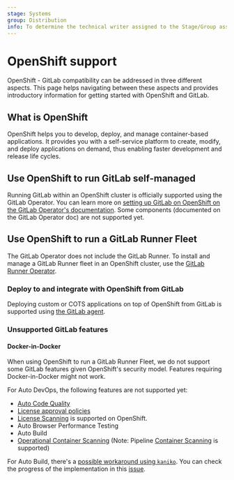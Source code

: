 ```yaml
---
stage: Systems
group: Distribution
info: To determine the technical writer assigned to the Stage/Group associated with this page, see https://about.gitlab.com/handbook/product/ux/technical-writing/#assignments
---
```


# OpenShift support

OpenShift - GitLab compatibility can be addressed in three different aspects. This page helps navigating between these aspects and provides introductory information for getting started with OpenShift and GitLab.

## What is OpenShift

OpenShift helps you to develop, deploy, and manage container-based applications. It provides you with a self-service platform to create, modify, and deploy applications on demand, thus enabling faster development and release life cycles.

## Use OpenShift to run GitLab self-managed

Running GitLab within an OpenShift cluster is officially supported using the GitLab Operator. You can learn more on
[setting up GitLab on OpenShift on the GitLab Operator's documentation](https://docs.gitlab.com/charts/installation/operator.html).
Some components (documented on the GitLab Operator doc) are not supported yet.

## Use OpenShift to run a GitLab Runner Fleet

The GitLab Operator does not include the GitLab Runner. To install and manage a GitLab Runner fleet in an OpenShift cluster, use the
[GitLab Runner Operator](https://gitlab.com/gitlab-org/gl-openshift/gitlab-runner-operator).

### Deploy to and integrate with OpenShift from GitLab

Deploying custom or COTS applications on top of OpenShift from GitLab is supported using [the GitLab agent](../../user/clusters/agent/index.md).

### Unsupported GitLab features

#### Docker-in-Docker

When using OpenShift to run a GitLab Runner Fleet, we do not support some GitLab features given OpenShift's security model.
Features requiring Docker-in-Docker might not work.

For Auto DevOps, the following features are not supported yet:

- [Auto Code Quality](../../ci/testing/code_quality.md)
- [License approval policies](../../user/compliance/license_approval_policies.md)
- [License Scanning](../../user/compliance/license_scanning_of_cyclonedx_files/index.md) is supported on OpenShift.
- Auto Browser Performance Testing
- Auto Build
- [Operational Container Scanning](../../user/clusters/agent/vulnerabilities.md) (Note: Pipeline [Container Scanning](../../user/application_security/container_scanning/index.md) is supported)

For Auto Build, there's a [possible workaround using `kaniko`](../../ci/docker/using_kaniko.md).
You can check the progress of the implementation in this [issue](https://gitlab.com/gitlab-org/gitlab/-/issues/332560).
